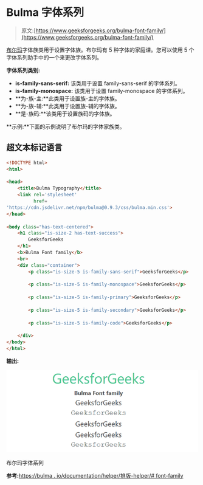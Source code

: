 # Bulma 字体系列

> 原文:[https://www.geeksforgeeks.org/bulma-font-family/](https://www.geeksforgeeks.org/bulma-font-family/)

[布尔玛](https://www.geeksforgeeks.org/bulma-introduction/)字体族类用于设置字体族。布尔玛有 5 种字体的家庭课。您可以使用 5 个字体系列助手中的一个来更改字体系列。

**字体系列类别:**

*   **is-family-sans-serif:** 该类用于设置 family-sans-serif 的字体系列。
*   **is-family-monospace:** 该类用于设置 family-monospace 的字体系列。
*   **为-族-主:**此类用于设置族-主的字体族。
*   **为-族-辅:**此类用于设置族-辅的字体族。
*   **是-族码:**该类用于设置族码的字体族。

**示例:**下面的示例说明了布尔玛的字体家族类。

## 超文本标记语言

```html
<!DOCTYPE html>
<html>

<head>
    <title>Bulma Typography</title>
    <link rel='stylesheet'
          href=
'https://cdn.jsdelivr.net/npm/bulma@0.9.3/css/bulma.min.css'>
</head>

<body class="has-text-centered">
    <h1 class="is-size-2 has-text-success">
        GeeksforGeeks
    </h1>
    <b>Bulma Font family</b>
    <br>
    <div class="container">
        <p class="is-size-5 is-family-sans-serif">GeeksforGeeks</p>

        <p class="is-size-5 is-family-monospace">GeeksforGeeks</p>

        <p class="is-size-5 is-family-primary">GeeksforGeeks</p>

        <p class="is-size-5 is-family-secondary">GeeksforGeeks</p>

        <p class="is-size-5 is-family-code">GeeksforGeeks</p>

    </div>
</body>
</html>
```

**输出:**

![](img/a610fa4ce7c492175b5c3a6beeb00f8d.png)

布尔玛字体系列

**参考:**[https://bulma . io/documentation/helper/排版-helper/# font-family](https://bulma.io/documentation/helpers/typography-helpers/#font-family)